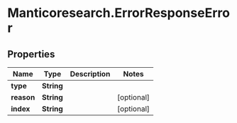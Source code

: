 # Manticoresearch.ErrorResponseError

## Properties

Name | Type | Description | Notes
------------ | ------------- | ------------- | -------------
**type** | **String** |  | 
**reason** | **String** |  | [optional] 
**index** | **String** |  | [optional] 


